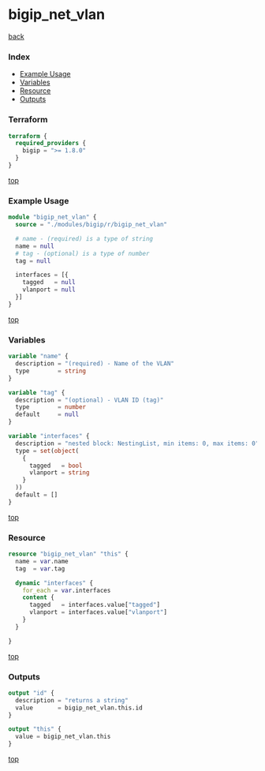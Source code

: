 # bigip_net_vlan

[back](../bigip.md)

### Index

- [Example Usage](#example-usage)
- [Variables](#variables)
- [Resource](#resource)
- [Outputs](#outputs)

### Terraform

```terraform
terraform {
  required_providers {
    bigip = ">= 1.8.0"
  }
}
```

[top](#index)

### Example Usage

```terraform
module "bigip_net_vlan" {
  source = "./modules/bigip/r/bigip_net_vlan"

  # name - (required) is a type of string
  name = null
  # tag - (optional) is a type of number
  tag = null

  interfaces = [{
    tagged   = null
    vlanport = null
  }]
}
```

[top](#index)

### Variables

```terraform
variable "name" {
  description = "(required) - Name of the VLAN"
  type        = string
}

variable "tag" {
  description = "(optional) - VLAN ID (tag)"
  type        = number
  default     = null
}

variable "interfaces" {
  description = "nested block: NestingList, min items: 0, max items: 0"
  type = set(object(
    {
      tagged   = bool
      vlanport = string
    }
  ))
  default = []
}
```

[top](#index)

### Resource

```terraform
resource "bigip_net_vlan" "this" {
  name = var.name
  tag  = var.tag

  dynamic "interfaces" {
    for_each = var.interfaces
    content {
      tagged   = interfaces.value["tagged"]
      vlanport = interfaces.value["vlanport"]
    }
  }

}
```

[top](#index)

### Outputs

```terraform
output "id" {
  description = "returns a string"
  value       = bigip_net_vlan.this.id
}

output "this" {
  value = bigip_net_vlan.this
}
```

[top](#index)